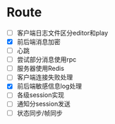 # Route

- [ ] 客户端日志文件区分editor和play
- [x] 前后端消息加密
- [ ] 心跳
- [ ] 尝试部分消息使用rpc
- [ ] 服务器使用Redis
- [ ] 客户端连接失败处理
- [x] 前后端敏感信息log处理
- [ ] 各级session实现
- [ ] 通知分session发送
- [ ] 状态同步/帧同步